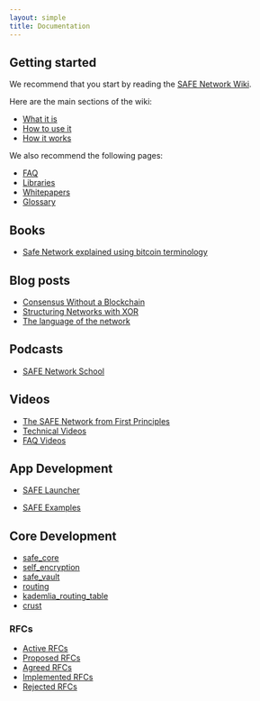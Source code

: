 ```yaml
---
layout: simple
title: Documentation
---
```


## Getting started

We recommend that you start by reading the [SAFE Network Wiki](https://safenetwork.wiki).

Here are the main sections of the wiki:

- [What it is](https://safenetwork.wiki/en/What_it_is)
- [How to use it](https://safenetwork.wiki/en/How_to_use_it)
- [How it works](https://safenetwork.wiki/en/How_it_works)

We also recommend the following pages:

- [FAQ](https://safenetwork.wiki/en/FAQ)
- [Libraries](https://safenetwork.wiki/en/Libraries)
- [Whitepapers](https://safenetwork.wiki/en/Whitepapers)
- [Glossary](https://safenetwork.wiki/en/Glossary)

## Books

- [Safe Network explained using bitcoin terminology](https://safe-network-explained.github.io/safe-for-bitcoiners)

## Blog posts

- [Consensus Without a Blockchain](https://blog.maidsafe.net/2015/01/29/consensus-without-a-blockchain/)
- [Structuring Networks with XOR](https://blog.maidsafe.net/2016/05/27/structuring-networks-with-xor/)
- [The language of the network](https://metaquestions.me/2015/02/05/the-language-of-the-network/)

## Podcasts

- [SAFE Network School](http://www.safecrossroads.net/safe-network-school/)

## Videos

- [The SAFE Network from First Principles](https://www.youtube.com/playlist?list=PLiYqQVdgdw_sSDkdIZzDRQR9xZlsukIxD)
- [Technical Videos](https://www.youtube.com/playlist?list=PL7GqwP0KrKTpDLsQwk_gixasgCcUuL9H5)
- [FAQ Videos](https://www.youtube.com/playlist?list=PL7GqwP0KrKTrE88kD-39FKKrydTGJQEUx)

## App Development

- [SAFE Launcher](/downloads/#safe-launcher)
<!-- - [SAFE Launcher API](https://maidsafe.readme.io/docs/introduction) -->
- [SAFE Examples](https://github.com/maidsafe/safe_examples)

## Core Development

- [safe_core](https://maidsafe.github.io/safe_core/master/safe_core/index.html)
- [self_encryption](https://maidsafe.github.io/self_encryption/master/self_encryption/index.html)
- [safe_vault](https://maidsafe.github.io/safe_vault/master/safe_vault/index.html)
- [routing](https://maidsafe.github.io/routing/master/routing/index.html)
- [kademlia_routing_table](https://maidsafe.github.io/kademlia_routing_table/master/kademlia_routing_table/index.html)
- [crust](https://maidsafe.github.io/crust/master/crust/index.html)

### RFCs

- [Active RFCs](https://github.com/maidsafe/rfcs/blob/master/RFCs-by-status.md#active-rfcs)
- [Proposed RFCs](https://github.com/maidsafe/rfcs/blob/master/RFCs-by-status.md#proposed-rfcs)
- [Agreed RFCs](https://github.com/maidsafe/rfcs/blob/master/RFCs-by-status.md#agreed-rfcs)
- [Implemented RFCs](https://github.com/maidsafe/rfcs/blob/master/RFCs-by-status.md#implemented-rfcs)
- [Rejected RFCs](https://github.com/maidsafe/rfcs/blob/master/RFCs-by-status.md#rejected-rfcs)
